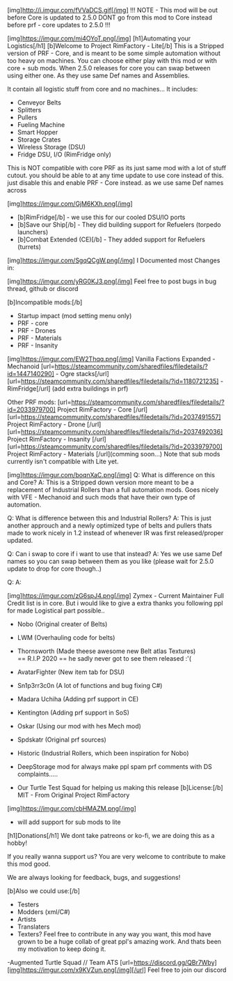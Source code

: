 [img]http://i.imgur.com/fVVaDCS.gif[/img]
!!! NOTE - This mod will be out before Core is updated to 2.5.0 DONT go from this mod to Core instead before prf - core updates to 2.5.0 !!!

[img]https://imgur.com/mi4OYoT.png[/img]
[h1]Automating your Logistics[/h1]
[b]Welcome to Project RimFactory - Lite[/b]
This is a Stripped version of PRF - Core, and is meant to be some simple automation without too heavy on machines.
You can choose either play with this mod or with core + sub mods.
When 2.5.0 releases for core you can swap between using either one.
As they use same Def names and Assemblies.

It contain all logistic stuff from core and no machines...
 It includes:
 - Cenveyor Belts
 - Splitters
 - Pullers
 - Fueling Machine
 - Smart Hopper
 - Storage Crates
 - Wireless Storage (DSU)
 - Fridge DSU, I/O (RimFridge only)

 This is NOT compatible with core PRF as its just same mod with a lot of stuff cutout.
 you should be able to at any time update to use core instead of this.
 just disable this and enable PRF - Core instead.
 as we use same Def names across
 


[img]https://imgur.com/GjM6KXh.png[/img]
 - [b]RimFridge[/b] - we use this for our cooled DSU/IO ports
 - [b]Save our Ship[/b] - They did building support for Refuelers (torpedo launchers)
 - [b]Combat Extended (CE)[/b] - They added support for Refuelers (turrets)


[img]https://imgur.com/SgqQCgW.png[/img]
I Documented most Changes in: 


[img]https://imgur.com/yRG0KJ3.png[/img]
Feel free to post bugs in bug thread, github or discord

[b]Incompatible mods:[/b]
- Startup impact (mod setting menu only)
- PRF - core
- PRF - Drones
- PRF - Materials
- PRF - Insanity



[img]https://imgur.com/EW2Thqq.png[/img]
Vanilla Factions Expanded - Mechanoid
[url=https://steamcommunity.com/sharedfiles/filedetails/?id=1447140290] - Ogre stacks[/url]
[url=https://steamcommunity.com/sharedfiles/filedetails/?id=1180721235] - RimFridge[/url] (add extra buildings in prf)

Other PRF mods:
[url=https://steamcommunity.com/sharedfiles/filedetails/?id=2033979700] Project RimFactory - Core [/url]
[url=https://steamcommunity.com/sharedfiles/filedetails/?id=2037491557] Project RimFactory - Drone [/url]
[url=https://steamcommunity.com/sharedfiles/filedetails/?id=2037492036] Project RimFactory - Insanity [/url]
[url=https://steamcommunity.com/sharedfiles/filedetails/?id=2033979700] Project RimFactory - Materials [/url](comming soon...)
Note that sub mods currently isn't compatible with Lite yet.


[img]https://imgur.com/boqnXaC.png[/img]
Q: What is difference on this and Core?
A: This is a Stripped down version more meant to be a replacement of Industrial Rollers than a full automation mods.
Goes nicely with VFE - Mechanoid and such mods that have their own type of automation.

Q: What is difference between this and Industrial Rollers?
A: This is just another approuch and a newly optimized type of belts and pullers thats made to work nicely in 1.2 instead of whenever IR was first released/proper updated.

Q: Can i swap to core if i want to use that instead?
A: Yes we use same Def names so you can swap between them as you like (please wait for 2.5.0 update to drop for core though..)

Q:
A:

[img]https://imgur.com/zG6spJ4.png[/img]
Zymex - Current Maintainer
Full Credit list is in core.
But i would like to give a extra thanks you following ppl for made Logistical part possible..

- Nobo (Original creater of Belts)
- LWM (Overhauling code for belts)
- Thornsworth (Made theese awesome new Belt atlas Textures)  
== R.I.P 2020 == he sadly never got to see them released :'(
- AvatarFighter (New item tab for DSU)
- Sn1p3rr3c0n (A lot of functions and bug fixing C#)
- Madara Uchiha (Adding prf support in CE)
- Kentington (Adding prf support in SoS)
- Oskar (Using our mod with hes Mech mod)
- Spdskatr (Original prf sources)
- Historic (Industrial Rollers, which been inspiration for Nobo)  
  
- DeepStorage mod for always make ppl spam prf comments with DS complaints.....
  
- Our Turtle Test Squad for helping us making this release
[b]License:[/b] MIT - From Original Project RimFactory

[img]https://imgur.com/cbHMAZM.png[/img]
- will add support for sub mods to lite

[h1]Donations[/h1]
We dont take patreons or ko-fi, we are doing this as a hobby!

If you really wanna support us?
You are very welcome to contribute to make this mod good.

We are always looking for feedback, bugs, and suggestions!

[b]Also we could use:[/b]
- Testers
- Modders (xml/C#)
- Artists
- Translaters
- Texters?
Feel free to contribute in any way you want, this mod have grown to be a huge collab of great ppl's amazing work.
And thats been my motivation to keep doing it.

-Augmented Turtle Squad // Team ATS
[url=https://discord.gg/QBr7Wby][img]https://imgur.com/x9KVZun.png[/img][/url]
Feel free to join our discord